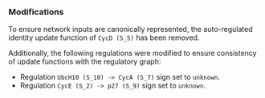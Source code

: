 ### Modifications

To ensure network inputs are canonically represented, the auto-regulated identity update function of `CycD (S_5)` has been removed.

Additionally, the following regulations were modified to ensure consistency of update functions with the regulatory graph:

 - Regulation `UbcH10 (S_10) -> CycA (S_7)` sign set to `unknown`.
 - Regulation `CycE (S_2) -> p27 (S_9)` sign set to `unknown`.